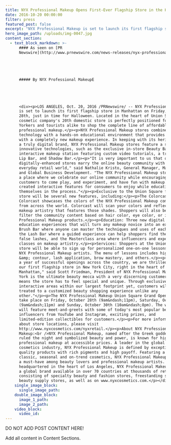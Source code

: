 ```yaml
---
title: NYX Professional Makeup Opens First-Ever Flagship Store in the Heart of Manhattan
date: 2016-10-20 00:00:00
filter: press
featured_post: false
excerpt: "NYX Professional Makeup is set to launch its first flagship store in Manhattan on Friday, October 28th, just in time for Halloween. Located in the heart of Union Square, the cosmetic company's 20th domestic store is perfectly positioned for New Yorkers and tourists alike to shop the complete line of affordable, professional makeup."
hero_image_path: /uploads/img-0047.jpg
content_section:
  - text_block_markdown: >-
      #### As seen on [PR
      Newswire](http://www.prnewswire.com/news-releases/nyx-professional-makeup-opens-first-ever-flagship-store-in-the-heart-of-manhattan-300348159.html):





      ##### By NYX Professional MakeupE





      <div><p>LOS ANGELES, Oct. 20, 2016 /PRNewswire/ -- NYX Professional Makeup
      is set to launch its first flagship store in Manhattan on Friday, October
      28th, just in time for Halloween. Located in the heart of Union Square, the
      cosmetic company's 20th domestic store is perfectly positioned for New
      Yorkers and tourists alike to shop the complete line of affordable,
      professional makeup.</p><p>NYX Professional Makeup stores combine digital
      technology with a hands-on educational environment that provides consumers
      with a completely new makeup experience. In keeping with its heritage as
      a truly digital brand, NYX Professional Makeup stores feature a series of
      innovative technologies, such as the exclusive in-store Beauty Bar, an
      interactive makeup station featuring custom video tutorials, a trend-based
      Lip Bar, and Shadow Bar.</p><p>"It is very important to us that our
      digitally-enhanced stores marry the online beauty community with the
      everyday retail world," said Nathalie Kristo, General Manager, Marketing
      and Global Business Development. "The NYX Professional Makeup store is
      a place where we celebrate our online community while encouraging every day
      customers to come play, and experiment, and have fun with makeup. We have
      created interactive features for consumers to enjoy while educating
      themselves in the process."</p><p>Exclusive to the Union Square flagship
      store will be several new features, including:</p><p>The Colorcast wall:
      Colorcast showcases the colors of the NYX Professional Makeup community
      from across the world. Colorcast will scan your colors and reflect back the
      makeup artistry that features those shades. Shoppers will also be able to
      filter the community content based on hair color, eye color, or iconic NYX
      Professional Makeup products.</p><p>Education: Three new digital makeup
      education experiences that will turn any makeup novice into an expert: the
      Brush Bar where anyone can master the techniques and uses of each brush,
      the Lash Bar where a guided experience can help shoppers find the perfect
      false lashes, and the Masterclass area where influencers and experts teach
      classes on makeup artistry.</p><p>Services: Shoppers at the Union Square
      store will be able to sign up for personalized one-on-one lessons from the
      NYX Professional Makeup artists. The menu of lessons includes highlight
      &amp; contour, lash application, brow mastery, and others.</p><p>"After
      a year of successful openings across the country, we are thrilled to open
      our first flagship store in New York City, right in the heart of
      Manhattan," said Scott Friedman, President of NYX Professional Makeup. "New
      York is the ultimate beauty mecca with a very discerning customer, which
      means the store has to feel special and unique. Through exclusive,
      interactive areas within our largest footprint yet, customers will be
      treated to a customized beauty shopping experience unlike any
      other."</p><p>The NYX Professional Makeup Union Square Grand Opening will
      take place on Friday, October 28th (9am&ndash;11pm), Saturday, October 29th
      (9am&ndash;11pm) and Sunday, October 30th (10am&ndash;8pm). The weekend
      will feature meet-and-greets with some of today's most popular beauty
      influencers from YouTube and Instagram, exciting prizes, and
      limited-edition collectibles for customers.</p><p>For more information
      about store locations, please visit
      http://www.nyxcosmetics.com/nyxretail.</p><p>About NYX Professional
      Makeup:<br />NYX Professional Makeup, named after the Greek goddess who
      ruled the night and symbolized beauty and power, is known for high-quality,
      professional makeup at accessible prices. A leader in the global color
      cosmetics industry, NYX Professional Makeup is defined by exceptional
      quality products with rich pigments and high payoff. Featuring a range of
      classic, seasonal and on-trend cosmetics, NYX Professional Makeup is
      a must-have among beauty lovers and professional makeup artists. While
      headquartered in the heart of Los Angeles, NYX Professional Makeup is
      a global brand available in over 70 countries at thousands of retailers
      consisting of specialty beauty and fashion stores, freestanding shops and
      beauty supply stores, as well as on www.nyxcosmetics.com.</p></div>
    single_image_block:
      single_image_path:
    double_image_block:
      image_1_path:
      image_2_path:
    video_block:
      video_id:
---
```



DO NOT ADD POST CONTENT HERE!

Add all content in Content Sections.